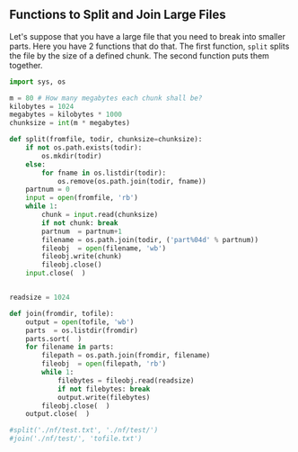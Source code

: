 ## Functions to Split and Join Large Files

Let's suppose that you have a large file that you need to break into smaller parts. Here you have 2 functions that do that. The first function, `split` splits the file by the size of a defined chunk. The second function puts them together.

```python
import sys, os

m = 80 # How many megabytes each chunk shall be?
kilobytes = 1024
megabytes = kilobytes * 1000
chunksize = int(m * megabytes)

def split(fromfile, todir, chunksize=chunksize):
    if not os.path.exists(todir):
        os.mkdir(todir)
    else:
        for fname in os.listdir(todir):
            os.remove(os.path.join(todir, fname))
    partnum = 0
    input = open(fromfile, 'rb')
    while 1:
        chunk = input.read(chunksize)
        if not chunk: break
        partnum  = partnum+1
        filename = os.path.join(todir, ('part%04d' % partnum))
        fileobj  = open(filename, 'wb')
        fileobj.write(chunk)
        fileobj.close()
    input.close(  )


readsize = 1024

def join(fromdir, tofile):
    output = open(tofile, 'wb')
    parts  = os.listdir(fromdir)
    parts.sort(  )
    for filename in parts:
        filepath = os.path.join(fromdir, filename)
        fileobj  = open(filepath, 'rb')
        while 1:
            filebytes = fileobj.read(readsize)
            if not filebytes: break
            output.write(filebytes)
        fileobj.close(  )
    output.close(  )

#split('./nf/test.txt', './nf/test/')
#join('./nf/test/', 'tofile.txt')
```